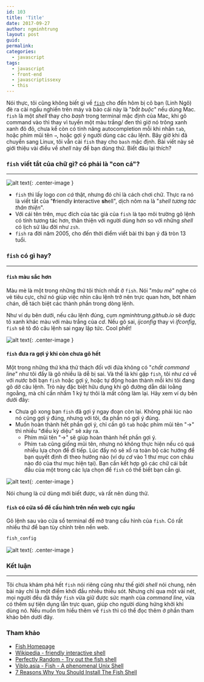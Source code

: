 ```yaml
---
id: 103
title: 'Title'
date: 2017-09-27
author: ngminhtrung
layout: post
guid: 
permalink: 
categories:
  - javascript
tags:
  - javascript
  - front-end
  - javascriptissexy
  - this
---
```


Nói thực, tôi cũng không biết gì về [`fish`](https://fishshell.com/) cho đến hôm bị cô bạn (Linh Ngô) đè ra cài ngấu nghiến trên máy và bảo cái này là "*bắt buộc*" nếu dùng Mac. `fish` là một *shell* thay cho *bash* trong terminal mặc định của Mac, khi gõ command vào thì thay vì tuyền một màu trắng/ đen thì giờ nó trông xanh xanh đỏ đỏ, chưa kể còn có tính năng autocompletion mỗi khi nhấn `tab`, hoặc phím mũi tên `→`, hoặc gợi ý người dùng các câu lệnh. Bây giờ khi đã chuyển sang Linux, tôi vẫn cài `fish` thay cho `bash` mặc định. Bài viết này sẽ giới thiệu vài điều về *shell* này để bạn dùng thử. Biết đâu lại thích?

### `fish` viết tắt của chữ gì? có phải là "con cá"?
---

![alt text][image00]{: .center-image }

- `fish` thì lấy logo *con cá* thật, nhưng đó chỉ là cách chơi chữ. Thực ra nó là viết tắt của "**f**riendly **i**nteractive **sh**ell", dịch nôm na là "*shell tương tác thân thiện*". 
- Với cái tên trên, mục đích của tác giả của `fish` là tạo môi trường gõ lệnh có tính tương tác hơn, thân thiện với người dùng hơn so với những *shell* có lịch sử lâu đời như `zsh`. 
- `fish` ra đời năm 2005, cho đến thời điểm viết bài thì bạn ý đã tròn 13 tuổi. 

### `fish` có gì hay?
---

#### `fish` màu sắc hơn

Màu mè là một trong những thứ tôi thích nhất ở `fish`. Nói "*màu mè*" nghe có vẻ tiêu cực, chứ nó giúp việc nhìn câu lệnh trở nên trực quan hơn, bớt nhàm chán, dễ tách biệt các thành phần trong dòng lệnh. 

Như ví dụ bên dưới, nếu câu lệnh đúng, cụm *ngminhtrung.github.io* sẽ được tô xanh khác màu với màu trắng của *cd*. Nếu gõ sai, *ijconfig* thay vì *ifconfig*, `fish` sẽ tô đỏ câu lệnh sai ngay lập tức. Cool phết! 

![alt text][image01]{: .center-image }

#### `fish` đưa ra gợi ý khi còn chưa gõ hết

Một trong những thứ khá thử thách đối với đứa không có "*chất command line*" như tôi đấy là gõ nhiều là dễ  bị sai. Và thế là khi gặp `fish`, tôi như *cá* về với *nước* bởi bạn `fish` hoặc gợi ý, hoặc tự động hoàn thành mỗi khi tôi đang gõ dở câu lệnh. Trò này đặc biệt hữu dụng khi gõ đường dẫn dài loằng ngoằng, mà chỉ cần nhầm 1 ký tự thôi là mất công làm lại. Hãy xem ví dụ bên dưới đây:
- Chưa gõ xong bạn `fish` đã gợi ý ngay đoạn còn lại. Không phải lúc nào nó cũng gợi ý đúng, nhưng với tôi, đa phần nó gợi ý đúng. 
- Muốn hoàn thành hết phần gợi ý, chỉ cần gõ `tab` hoặc phím mũi tên "→" thì nhiều "điều kỳ diệu" sẽ xảy ra. 
  - Phím mũi tên "→" sẽ giúp hoàn thành hết phần gợi ý.
  - Phím `tab` cũng giống mũi tên, nhưng nó không thực hiện nếu có quá nhiều lựa chọn để đi tiếp. Lúc đấy nó sẽ xổ ra toàn bộ các hướng để bạn quyết định đi theo hướng nào (ví dụ *cd* vào 1 thư mục con cháu nào đó của thư mục hiện tại). Bạn cần kết hợp gõ các chữ cái bắt đầu của một trong các lựa chọn để `fish` có thể biết bạn cần gì. 

![alt text][image02]{: .center-image }

Nói chung là cứ dùng mới biết được, và rất nên dùng thử. 

#### `fish` có cửa sổ để cấu hình trên nền web cực ngầu

Gõ lệnh sau vào cửa sổ terminal để mở trang cấu hình của `fish`. Có rất nhiều thứ để bạn tùy chỉnh trên nền web.
```js
fish_config
```

![alt text][image03]{: .center-image }

### Kết luận
---

Tôi chưa khám phá hết `fish` nói riêng cũng như thế giới *shell* nói chung, nên bài này chỉ là một điểm khởi đầu nhiều thiếu sót. Nhưng chỉ qua một vài nét, mọi người đều đã thấy `fish` vừa giữ được sức mạnh của *command line*, vừa có thêm sự tiện dụng lẫn trực quan, giúp cho người dùng hứng khởi khi dùng nó. Nếu muốn tìm hiểu thêm về `fish` thì có thể đọc thêm ở phần tham khảo bên dưới đây. 

### Tham khảo

- [Fish Homepage](https://fish.com)
- [Wikipedia - friendly interactive shell](https://en.wikipedia.org/wiki/Friendly_interactive_shell)
- [Perfectly Random - Try out the fish shell](http://www.perfectlyrandom.org/2014/09/21/try-out-the-fish-shell/)
- [Viblo.asia - Fish - A phenomenal Unix Shell](https://viblo.asia/p/fish-a-phenomenal-unix-shell-ZWApGxObM06y)
- [7 Reasons Why You Should Install The Fish Shell](https://www.makeuseof.com/tag/x-reasons-install-fish-shell/)

[image00]: https://ngminhtrung.github.io/images/PostIMG/2018-01-09-fish-terminal/image00.png "Logo của fish"

[image01]: https://ngminhtrung.github.io/images/PostIMG/2018-01-09-fish-terminal/image01.jpg "Sắc màu của fish"

[image02]: https://ngminhtrung.github.io/images/PostIMG/2018-01-09-fish-terminal/image02.jpg "Tính năng đoán và tự động hoàn thành của fish"

[image03]: https://ngminhtrung.github.io/images/PostIMG/2018-01-09-fish-terminal/image03.jpg "Trang web cấu hình fish"


